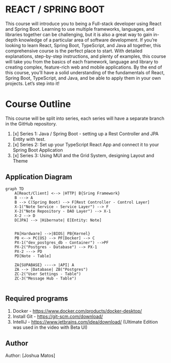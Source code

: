 # REACT / SPRING BOOT

This course will introduce you to being a Full-stack developer using React and Spring Boot. Learning to use multiple
frameworks, languages, and libraries together can be challenging, but it is also a great way to gain in-depth knowledge
of a particular area of software development. If you’re looking to learn React, Spring Boot, TypeScript, and Java all
together, this comprehensive course is the perfect place to start. With detailed explanations, step-by-step
instructions, and plenty of examples, this course will take you from the basics of each framework, language and library
to creating complex, feature-rich web and mobile applications. By the end of this course, you’ll have a solid
understanding of the fundamentals of React, Spring Boot, TypeScript, and Java, and be able to apply them in your own
projects.  Let’s step into it!


# Course Outline

This course will be split into series, each series will have a separate branch in the GitHub repository.
1. [x] Series 1: Java / Spring Boot - setting up a Rest Controller and JPA Entity with test.
2. [x] Series 2: Set up your TypeScript React App and connect it to your Spring Boot Application
3. [x] Series 3: Using MUI and the Grid System, designing Layout and Theme


## Application Diagram

```mermaid
graph TD
    A[React/Client] <--> |HTTP| B{Sring Framework}
    B ---> A
    B --> C(Spring Boot) --> F[Rest Controller - Control Layer]
    X-1("Note Service - Service Layer") --> F
    X-2("Note Repository - DAO Layer") --> X-1
    X-2 --> D
    D[JPA] --> |Hibernate| E[Entity: Note]
 
  
    PA[Hardware] -->|BIOS| PB{Kernel}
    PB <--> PC{OS} --> PF[Docker] --> C
    PX-1("dev_postgres_db - Container") -->PF
    PX-2("Postgres - Database") --> PX-1
    PX-2 ---> PD
    PD[Note - Table]
  
    ZA{SUPABASE} ----> |API| A
    ZA --> |Database| ZB("Postgres")
    ZC-2("User Settings - Table")
    ZC-3("Message Hub - Table")
  
```

## Required programs
1. Docker - https://www.docker.com/products/docker-desktop/
2. Install Git - https://git-scm.com/download/
3. IntelliJ - https://www.jetbrains.com/idea/download/ (Ultimate Edition was used in the video with Beta UI)


## Author
Author: [Joshua Matos]
